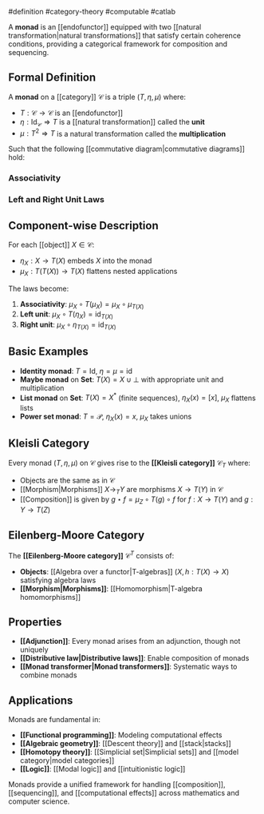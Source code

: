  #definition #category-theory #computable #catlab

A **monad** is an [[endofunctor]] equipped with two [[natural transformation|natural transformations]] that satisfy certain coherence conditions, providing a categorical framework for composition and sequencing.

## Formal Definition

A **monad** on a [[category]] $\mathcal{C}$ is a triple $(T, \eta, \mu)$ where:

- $T: \mathcal{C} \to \mathcal{C}$ is an [[endofunctor]]
- $\eta: \text{Id}_{\mathcal{C}} \Rightarrow T$ is a [[natural transformation]] called the **unit**
- $\mu: T^2 \Rightarrow T$ is a natural transformation called the **multiplication**

Such that the following [[commutative diagram|commutative diagrams]] hold:

### Associativity

<!-- \begin{tikzcd} T^3 \arrow[r, "T\mu"] \arrow[d, "\mu T"'] & T^2 \arrow[d, "\mu"] \\ T^2 \arrow[r, "\mu"'] & T \end{tikzcd} -->

### Left and Right Unit Laws

<!-- \begin{tikzcd} T \arrow[r, "\eta T"] \arrow[dr, "\text{id}"'] & T^2 \arrow[d, "\mu"] & T \arrow[l, "T\eta"'] \arrow[dl, "\text{id}"] \\ & T & \end{tikzcd} -->

## Component-wise Description

For each [[object]] $X \in \mathcal{C}$:

- $\eta_X: X \to T(X)$ embeds $X$ into the monad
- $\mu_X: T(T(X)) \to T(X)$ flattens nested applications

The laws become:

1. **Associativity**: $\mu_X \circ T(\mu_X) = \mu_X \circ \mu_{T(X)}$
2. **Left unit**: $\mu_X \circ T(\eta_X) = \text{id}_{T(X)}$
3. **Right unit**: $\mu_X \circ \eta_{T(X)} = \text{id}_{T(X)}$

## Basic Examples

- **Identity monad**: $T = \text{Id}$, $\eta = \mu = \text{id}$
- **Maybe monad** on $\mathbf{Set}$: $T(X) = X \cup {\bot}$ with appropriate unit and multiplication
- **List monad** on $\mathbf{Set}$: $T(X) = X^*$ (finite sequences), $\eta_X(x) = [x]$, $\mu_X$ flattens lists
- **Power set monad**: $T = \mathcal{P}$, $\eta_X(x) = {x}$, $\mu_X$ takes unions

## Kleisli Category

Every monad $(T, \eta, \mu)$ on $\mathcal{C}$ gives rise to the **[[Kleisli category]]** $\mathcal{C}_T$ where:

- Objects are the same as in $\mathcal{C}$
- [[Morphism|Morphisms]] $X \to_T Y$ are morphisms $X \to T(Y)$ in $\mathcal{C}$
- [[Composition]] is given by $g \star f = \mu_Z \circ T(g) \circ f$ for $f: X \to T(Y)$ and $g: Y \to T(Z)$

## Eilenberg-Moore Category

The **[[Eilenberg-Moore category]]** $\mathcal{C}^T$ consists of:

- **Objects**: [[Algebra over a functor|T-algebras]] $(X, h: T(X) \to X)$ satisfying algebra laws
- **[[Morphism|Morphisms]]**: [[Homomorphism|T-algebra homomorphisms]]

## Properties

- **[[Adjunction]]**: Every monad arises from an adjunction, though not uniquely
- **[[Distributive law|Distributive laws]]**: Enable composition of monads
- **[[Monad transformer|Monad transformers]]**: Systematic ways to combine monads

## Applications

Monads are fundamental in:

- **[[Functional programming]]**: Modeling computational effects
- **[[Algebraic geometry]]**: [[Descent theory]] and [[stack|stacks]]
- **[[Homotopy theory]]**: [[Simplicial set|Simplicial sets]] and [[model category|model categories]]
- **[[Logic]]**: [[Modal logic]] and [[intuitionistic logic]]

Monads provide a unified framework for handling [[composition]], [[sequencing]], and [[computational effects]] across mathematics and computer science.